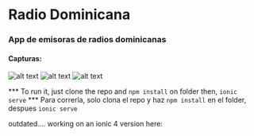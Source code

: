 # Radio Dominicana

### App de emisoras de radios dominicanas


#### Capturas:

![alt text](https://github.com/blast06/domradio/img1.png "Captura 1")
![alt text](https://github.com/blast06/domradio/img2.png "Captura 2")
![alt text](https://github.com/blast06/domradio/img3.png "Captura 3")

*** To run it, just clone the repo and `npm install` on folder then, `ionic serve`
*** Para correrla, solo clona el repo y haz `npm install` en el folder, despues `ionic serve`

outdated.... working on an ionic 4 version here:
